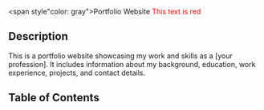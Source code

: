<span style"color: gray">Portfolio Website</span>
<span style="color:red">This text is red</span>
## Description

This is a portfolio website showcasing my work and skills as a [your profession]. It includes information about my background, education, work experience, projects, and contact details.

## Table of Contents

